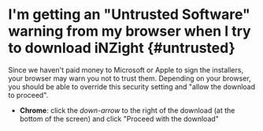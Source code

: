 # I'm getting an "Untrusted Software" warning from my browser when I try to download iNZight {#untrusted}

Since we haven't paid money to Microsoft or Apple to sign the installers,
your browser may warn you not to trust them.
Depending on your browser, you should be able to override this security setting and "allow the download to proceed".

- __Chrome__: click the _down-arrow_ to the right of the download (at the bottom of the screen) and click "Proceed with the download"

